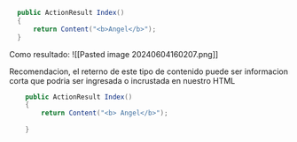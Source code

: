 
```cs
  public ActionResult Index()
  {
      return Content("<b>Angel</b>");
  }
```

Como resultado:
![[Pasted image 20240604160207.png]]

Recomendacion, el reterno de este tipo de contenido puede ser informacion corta que podria ser ingresada o incrustada en nuestro HTML

```cs
    public ActionResult Index()
    {
        return Content("<b> Angel</b>");
        
    }
```
